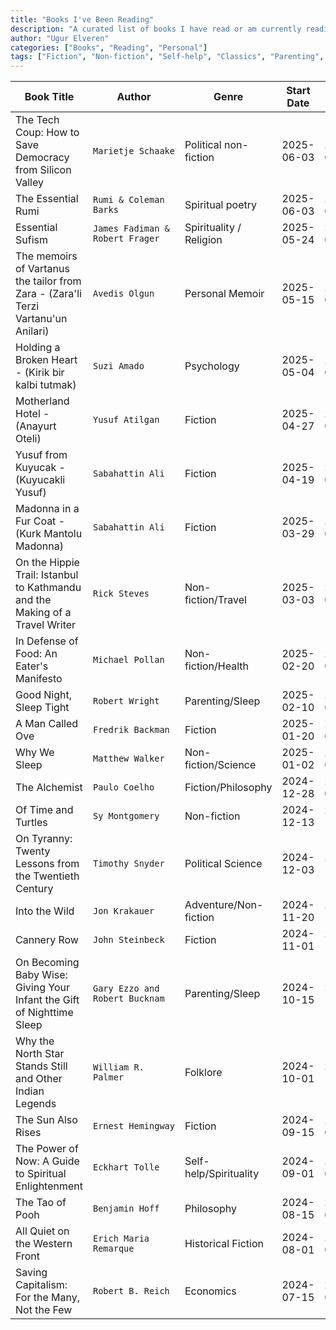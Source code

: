 ```yaml
---
title: "Books I've Been Reading"
description: "A curated list of books I have read or am currently reading, along with details like genres, authors, and reading timelines."
author: "Ugur Elveren"
categories: ["Books", "Reading", "Personal"]
tags: ["Fiction", "Non-fiction", "Self-help", "Classics", "Parenting", "Sleep"]
---
```


| Book Title                                            | Author                     | Genre                   | Start Date  | End Date   |
|-------------------------------------------------------|----------------------------|-------------------------|-------------|------------|
| The Tech Coup: How to Save Democracy from Silicon Valley| `Marietje Schaake`       |  Political non-fiction  | 2025-06-03  | 2025-06-09 |
| The Essential Rumi                                    | `Rumi & Coleman Barks`     |  Spiritual poetry       | 2025-06-03  | 2025-06-09 |
| Essential Sufism                                      | `James Fadiman & Robert Frager`|  Spirituality / Religion| 2025-05-24 | 2025-06-02 |
| The memoirs of Vartanus the tailor from Zara - (Zara'li Terzi Vartanu'un Anilari) | `Avedis Olgun`|  Personal Memoir| 2025-05-15 | 2025-05-23 |
| Holding a Broken Heart - (Kirik bir kalbi tutmak)     | `Suzi Amado`               | Psychology              | 2025-05-04  | 2025-05-12 |
| Motherland Hotel - (Anayurt Oteli)                    | `Yusuf Atilgan`            | Fiction                 | 2025-04-27  | 2025-05-04 |
| Yusuf from Kuyucak - (Kuyucakli Yusuf)                | `Sabahattin Ali`           | Fiction                 | 2025-04-19  | 2025-04-27 |
| Madonna in a Fur Coat - (Kurk Mantolu Madonna)        | `Sabahattin Ali`           | Fiction                 | 2025-03-29  | 2025-04-10 |
| On the Hippie Trail: Istanbul to Kathmandu and the Making of a Travel Writer | `Rick Steves` | Non-fiction/Travel | 2025-03-03| 2025-03-15|
| In Defense of Food: An Eater's Manifesto	            | `Michael Pollan`           | Non-fiction/Health      | 2025-02-20  | 2025-02-28 |
| Good Night, Sleep Tight	                            | `Robert Wright`            | Parenting/Sleep         | 2025-02-10  | 2025-03-10|
| A Man Called Ove                                      | `Fredrik Backman`          | Fiction                 | 2025-01-20  | 2025-01-27 |
| Why We Sleep                                          | `Matthew Walker`           | Non-fiction/Science     | 2025-01-02  | 2025-01-18 |
| The Alchemist                                         | `Paulo Coelho`             | Fiction/Philosophy      | 2024-12-28  | 2025-01-01 |
| Of Time and Turtles                                   | `Sy Montgomery`            | Non-fiction             | 2024-12-13  | 2024-12-27 |
| On Tyranny: Twenty Lessons from the Twentieth Century | `Timothy Snyder`           | Political Science       | 2024-12-03  | 2024-12-06 |
| Into the Wild                                         | `Jon Krakauer`             | Adventure/Non-fiction   | 2024-11-20  | 2024-12-04 |
| Cannery Row                                           | `John Steinbeck`           | Fiction                 | 2024-11-01  | 2024-11-14 |
| On Becoming Baby Wise: Giving Your Infant the Gift of Nighttime Sleep | `Gary Ezzo and Robert Bucknam` | Parenting/Sleep   | 2024-10-15 | 2024-10-31 |
| Why the North Star Stands Still and Other Indian Legends | `William R. Palmer`     | Folklore                | 2024-10-01  | 2024-10-14 |
| The Sun Also Rises                                    | `Ernest Hemingway`         | Fiction                 | 2024-09-15  | 2024-09-30 |
| The Power of Now: A Guide to Spiritual Enlightenment  | `Eckhart Tolle`            | Self-help/Spirituality  | 2024-09-01  | 2024-09-14 |
| The Tao of Pooh                                       | `Benjamin Hoff`            | Philosophy              | 2024-08-15  | 2024-08-31 |
| All Quiet on the Western Front                        | `Erich Maria Remarque`     | Historical Fiction      | 2024-08-01  | 2024-08-14 |
| Saving Capitalism: For the Many, Not the Few          | `Robert B. Reich`          | Economics               | 2024-07-15  | 2024-07-31 |